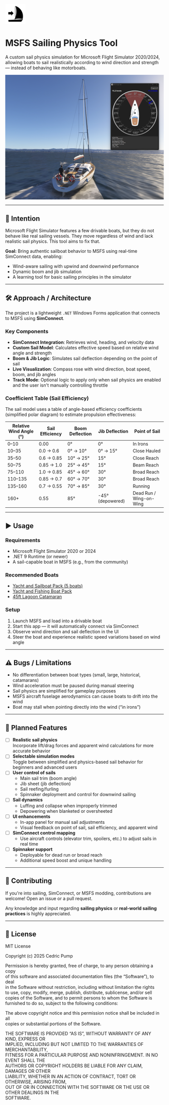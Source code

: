 <img src="./doc/icon.png" width="64" height="64" alt="Icon" />


# MSFS Sailing Physics Tool

A custom sail physics simulation for Microsoft Flight Simulator 2020/2024, allowing boats to sail realistically according to wind direction and strength — instead of behaving like motorboats.


![Example Screenshot](./doc/example.png)

---

## 🧭 Intention

Microsoft Flight Simulator features a few drivable boats, but they do not behave like real sailing vessels. They move regardless of wind and lack realistic sail physics. This tool aims to fix that.

**Goal:** Bring authentic sailboat behavior to MSFS using real-time SimConnect data, enabling:

- Wind-aware sailing with upwind and downwind performance
- Dynamic boom and jib simulation
- A learning tool for basic sailing principles in the simulator

---

## 🛠️ Approach / Architecture

The project is a lightweight `.NET` Windows Forms application that connects to MSFS using **SimConnect**.

### Key Components

- **SimConnect Integration**: Retrieves wind, heading, and velocity data
- **Custom Sail Model**: Calculates effective speed based on relative wind angle and strength
- **Boom & Jib Logic**: Simulates sail deflection depending on the point of sail
- **Live Visualization**: Compass rose with wind direction, boat speed, boom, and jib angles
- **Track Mode**: Optional logic to apply only when sail physics are enabled and the user isn't manually controlling throttle

### Coefficient Table (Sail Efficiency)

The sail model uses a table of angle-based efficiency coefficients (simplified polar diagram) to estimate propulsion effectiveness:

| Relative Wind Angle (°) | Sail Efficiency | Boom Deflection | Jib Deflection | Point of Sail        |
|-------------------------|------------------|------------------|----------------|-----------------------|
| 0–10                    | 0.00             | 0°               | 0°             | In Irons              |
| 10–35                   | 0.0 → 0.6        | 0° → 10°         | 0° → 15°       | Close Hauled          |
| 35–50                   | 0.6 → 0.85       | 10° → 25°        | 15°            | Close Reach           |
| 50–75                   | 0.85 → 1.0       | 25° → 45°        | 15°            | Beam Reach            |
| 75–110                  | 1.0 → 0.85       | 45° → 60°        | 30°            | Broad Reach           |
| 110–135                 | 0.85 → 0.7       | 60° → 70°        | 30°            | Broad Reach           |
| 135–160                 | 0.7 → 0.55       | 70° → 85°        | 30°            | Running               |
| 160+                    | 0.55             | 85°              | -45° (depowered) | Dead Run / Wing-on-Wing |


---

## ▶️ Usage

### Requirements

- Microsoft Flight Simulator 2020 or 2024
- .NET 9 Runtime (or newer)
- A sail-capable boat in MSFS (e.g., from the community)

### Recommended Boats

- [Yacht and Sailboat Pack (5 boats)](https://store.flightsim.to/product/yatch-and-sailboat-pack-5-boats)
- [Yacht and Fishing Boat Pack](https://store.flightsim.to/product/yatch-and-fishing-boat-pack)
- [45ft Lagoon Catamaran](https://store.flightsim.to/product/45ft-lagoon-catamaran)

### Setup

1. Launch MSFS and load into a drivable boat
2. Start this app — it will automatically connect via SimConnect
3. Observe wind direction and sail deflection in the UI
4. Steer the boat and experience realistic speed variations based on wind angle

---

## ⚠️ Bugs / Limitations

- No differentiation between boat types (small, large, historical, catamarans)
- Wind acceleration must be paused during manual steering
- Sail physics are simplified for gameplay purposes
- MSFS aircraft fuselage aerodynamics can cause boats to drift into the wind
- Boat may stall when pointing directly into the wind (“in irons”)

---

## 🔮 Planned Features

- [ ] **Realistic sail physics**  
      Incorporate lift/drag forces and apparent wind calculations for more accurate behavior  
- [ ] **Selectable simulation modes**  
      Toggle between simplified and physics-based sail behavior for beginners and advanced users  
- [ ] **User control of sails**  
  - Main sail trim (boom angle)  
  - Jib sheet (jib deflection)  
  - Sail reefing/furling  
  - Spinnaker deployment and control for downwind sailing  
- [ ] **Sail dynamics**  
  - Luffing and collapse when improperly trimmed  
  - Depowering when blanketed or oversheeted  
- [ ] **UI enhancements**  
  - In-app panel for manual sail adjustments  
  - Visual feedback on point of sail, sail efficiency, and apparent wind  
- [ ] **SimConnect control mapping**  
  - Use aircraft controls (elevator trim, spoilers, etc.) to adjust sails in real time  
- [ ] **Spinnaker support**  
  - Deployable for dead run or broad reach  
  - Additional speed boost and unique handling  


---

## 👋 Contributing

If you're into sailing, SimConnect, or MSFS modding, contributions are welcome! Open an issue or a pull request.

Any knowledge and input regarding **sailing physics** or **real-world sailing practices** is highly appreciated.

---

## 📜 License

MIT License

Copyright (c) 2025 Cedric Pump

Permission is hereby granted, free of charge, to any person obtaining a copy  
of this software and associated documentation files (the “Software”), to deal  
in the Software without restriction, including without limitation the rights  
to use, copy, modify, merge, publish, distribute, sublicense, and/or sell  
copies of the Software, and to permit persons to whom the Software is  
furnished to do so, subject to the following conditions:

The above copyright notice and this permission notice shall be included in all  
copies or substantial portions of the Software.

THE SOFTWARE IS PROVIDED “AS IS”, WITHOUT WARRANTY OF ANY KIND, EXPRESS OR  
IMPLIED, INCLUDING BUT NOT LIMITED TO THE WARRANTIES OF MERCHANTABILITY,  
FITNESS FOR A PARTICULAR PURPOSE AND NONINFRINGEMENT. IN NO EVENT SHALL THE  
AUTHORS OR COPYRIGHT HOLDERS BE LIABLE FOR ANY CLAIM, DAMAGES OR OTHER  
LIABILITY, WHETHER IN AN ACTION OF CONTRACT, TORT OR OTHERWISE, ARISING FROM,  
OUT OF OR IN CONNECTION WITH THE SOFTWARE OR THE USE OR OTHER DEALINGS IN THE  
SOFTWARE.
